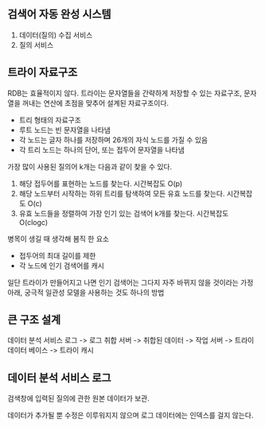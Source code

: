검색어 자동 완성 시스템
-

1. 데이터(질의) 수집 서비스
2. 질의 서비스

트라이 자료구조
-
RDB는 효율적이지 않다.
트라이는 문자열들을 간략하게 저장할 수 있는 자료구조, 문자열을 꺼내는 연산에 초점을 맞추어 설계된 자료구조이다.

- 트리 형태의 자료구조
- 루트 노드는 빈 문자열을 나타냄
- 각 노드는 글자 하나를 저장하며 26개의 자식 노드를 가질 수 있음
- 각 트리 노드는 하나의 단어, 또는 접두어 문자열을 나타냄

가장 많이 사용된 질의어 k개는 다음과 같이 찾을 수 있다.

1. 해당 접두어를 표현하는 노드를 찾는다. 시간복잡도 O(p)
2. 해당 노드부터 시작하는 하위 트리를 탐색하여 모든 유효 노드를 찾는다. 시간복잡도 O(c)
3. 유효 노드들을 정렬하여 가장 인기 있는 검색어 k개를 찾는다. 시간복잡도 O(clogc)

병목이 생길 때 생각해 봄직 한 요소

- 접두어의 최대 길이를 제한
- 각 노드에 인기 검색어를 캐시

일단 트라이가 만들어지고 나면 인기 검색어는 그다지 자주 바뀌지 않을 것이라는 가정 아래, 궁극적 일관성 모델을 사용하는 것도 하나의 방법

큰 구조 설계
-
데이터 분석 서비스 로그 -> 로그 취합 서버 -> 취합된 데이터 -> 작업 서버 -> 트라이 데이터 베이스 -> 트라이 캐시

데이터 분석 서비스 로그
-

검색창에 입력된 질의에 관한 원본 데이터가 보관.

데이터가 추가될 뿐 수정은 이루워지지 않으며 로그 데이터에는 인덱스를 걸지 않는다.
